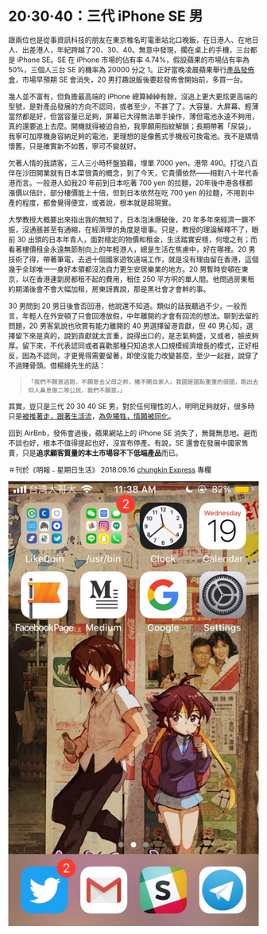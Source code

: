 # 20‧30‧40：三代 iPhone SE 男

跟兩位也是從事資訊科技的朋友在東京椎名町電車站北口晚飯，在日港人、在地日人、出差港人，年紀跨越了20、30、40。無意中發現，擱在桌上的手機，三台都是 iPhone SE。SE 在 iPhone 市場的佔有率 4.74%，假設蘋果的市場佔有率為 50%，三個人三台 SE 的機率為 20000 分之 1。正好當晚凌晨蘋果舉行[產品發佈會](https://www.apple.com/apple-events/september-2018/)，市場早預期 SE 會消失，20 男打趣說飯後要趁發佈會開始前，多買一台。

幾人並不富有，但負擔最高端的 iPhone 總算綽綽有餘，沒追上更大更炫更高端的型號，是對產品發展的方向不認同，或者至少，不甚了了。大容量、大屏幕、輕薄當然都是好，但當容量已足夠，屏幕已大得無法單手操作，薄但電池永遠不夠用，真的還要追上去麼。開機就得被迫自拍，我寧願用指紋解鎖；長期帶著「尿袋」，我寧可加厚機身容納足夠的電池，更理想的是像舊式手機般可換電池。我不是矯情懷舊，只是確實新不如舊，寧可不變就好。

欠著人情的我請客，三人三小時杯盤狼藉，埋單 7000 yen，港幣 490。打從八百伴在沙田開業就有日本菜很貴的概念，到了今天，它貴價依然——相對八十年代香港而言。一般港人如我20 年前到日本吃著 700 yen 的拉麵，20年後中港各樣都漲價以倍計，部分樓價能上十倍，但到日本依然在吃 700 yen 的拉麵，不用到中產的程度，都會覺得便宜，或者說，根本就是超現實。

大學教授大概要出來指出我的無知了，日本泡沫爆破後，20 年多年來經濟一蹶不振，沒通脹甚至有通縮，在經濟學的角度是壞事。只是，教授的理論解釋不了，眼前 30 出頭的日本年青人，面對穩定的物價和租金，生活踏實安穩，何壞之有；而看著樓價租金永遠無節制向上的年輕港人，總是生活在焦慮中，好在哪裡。20 男技術了得，帶著筆電，去過十個國家遊牧遠端工作，就是沒有理由留在香港，這個幾乎全球唯一一身好本領都沒法自力更生安居樂業的地方。20 男暫時安頓在東京，以在香港連劏房都租不起的費用，租住 250 平方呎的單人間。他問過房東租約期滿後會不會大幅加租，房東訝異說，那是黑社會才會幹的事。

30 男問到 20 男日後會否回港，他說還不知道。類似的話我聽過不少，一般而言，年輕人在外安頓了只會回港放假，中年離開的才會有回流的想法。聊到去留的問題，20 男客氣說也欣賞有能力離開的 40 男選擇留港貢獻，但 40 男心知，選擇留下來是真的，說到貢獻就太言重，說得出口的，是志氣夠盛，又或者，臉皮夠厚。留下來，不代表認同或者喜歡那種只知追求人口規模經濟增長的模式，正好相反，因為不認同，才更覺得需要留著，即使沒能力改變甚麼，至少一起捱，說穿了不過賤骨頭。借楊絳先生的話：

> `「我們不願意逃跑，不願意去父母之邦，撇不開自家人。我國是國恥重重的弱國，跑出去仰人鼻息做二等公民，我們不願意。」`

其實，豈只是三代 20 30 40 SE 男，對於任何理性的人，明明足夠就好，很多時只是[被推著走，跟著生活流](https://www.youtube.com/watch?v=xwQ0TdywqpA)，[為免犧牲，情願被同化](https://www.youtube.com/watch?v=4t17Z7WlU7c)。

回到 AirBnb，發佈會過後，蘋果網站上的 iPhone SE 消失了，無聲無息地。避而不談也好，根本不值得提起也好，沒宣布停產。有說，SE 還會在發展中國家售賣，只是**追求顧客質量的本土市場容不下低端產品**而已。

＃刊於《明報﹣星期日生活》 2018.09.16 [chungkin Express](https://ckxpress.com/20-30-40/) 專欄

![](.gitbook/assets/photo6127709878375000089.jpg)

